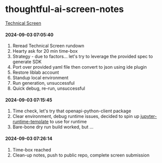# thoughtful-ai-screen-notes

[Technical Screen](https://thoughtfulautomation.notion.site/Technical-Screen-82ae22ac90304b33ab7a4359c5d0939c)

#### 2024-09-03 07:05:40
1. Reread Technical Screen rundown
1. Hearty ask for 20 min time-box
1. Strategy - due to factors... let's try to leverage the provided spec to generate SDK
1. Port over provided yaml file then convert to json using ide plugin
1. Restore liblab account
1. Standup local environment
1. Run generation, unsuccessful
1. Quick debug, re-run, unsuccessful
#### 2024-09-03 07:15:45
1. Time check, let's try that openapi-python-client package
1. Clear environment, debug runtime issues, decided to spin up [jupyter-runtime-template](https://github.com/speaud/jupyter-runtime-template) to use for runtime
1. Bare-bone dry run build worked, but ...
#### 2024-09-03 07:26:14
1. Time-box reached
1. Clean-up notes, push to public repo, complete screen submission
